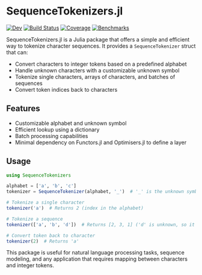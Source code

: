 # SequenceTokenizers.jl

[![Dev](https://img.shields.io/badge/docs-dev-blue.svg)](https://mashu.github.io/SequenceTokenizers.jl/dev/)
[![Build Status](https://github.com/mashu/SequenceTokenizers.jl/actions/workflows/CI.yml/badge.svg?branch=main)](https://github.com/mashu/SequenceTokenizers.jl/actions/workflows/CI.yml?query=branch%3Amain)
[![Coverage](https://codecov.io/gh/mashu/SequenceTokenizers.jl/branch/main/graph/badge.svg)](https://codecov.io/gh/mashu/SequenceTokenizers.jl)
[![Benchmarks](https://img.shields.io/badge/benchmarks-view%20results-blue)](https://github.com/mashu/SequenceTokenizers.jl/actions?query=workflow%3ABenchmarks)

SequenceTokenizers.jl is a Julia package that offers a simple and efficient way to tokenize character sequences. It provides a `SequenceTokenizer` struct that can:

- Convert characters to integer tokens based on a predefined alphabet
- Handle unknown characters with a customizable unknown symbol
- Tokenize single characters, arrays of characters, and batches of sequences
- Convert token indices back to characters

## Features

- Customizable alphabet and unknown symbol
- Efficient lookup using a dictionary
- Batch processing capabilities
- Minimal dependency on Functors.jl and Optimisers.jl to define a layer

## Usage

```julia
using SequenceTokenizers

alphabet = ['a', 'b', 'c']
tokenizer = SequenceTokenizer(alphabet, '_')  # '_' is the unknown symbol

# Tokenize a single character
tokenizer('a')  # Returns 2 (index in the alphabet)

# Tokenize a sequence
tokenizer(['a', 'b', 'd'])  # Returns [2, 3, 1] ('d' is unknown, so it gets the index of '_')

# Convert token back to character
tokenizer(2)  # Returns 'a'
```

This package is useful for natural language processing tasks, sequence modeling, and any application that requires mapping between characters and integer tokens.
